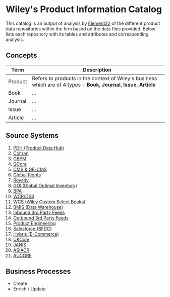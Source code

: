 # Wiley's Product Information Catalog

This catalog is an output of analysis by [Element22](http://element-22.com) of the different product data repositories within the firm based on the data files provided. Below lists each repository with its tables and attributes and corresponding analysis.

## Concepts

Term | Description
----|----
Product | Refers to products in the context of Wiley's business which are of 4 types -  **Book**, **Journal**, **Issue**, **Article**
Book | ...
Journal | ...
Issue | ...
Article | ...



## Source Systems

1. [PDH (Product Data Hub)](pdh.md)
1. [Coltran](https://google.com)
1. [GBPM](https://google.com)
1. [GCore](https://google.com)
1. [CMS & GE-CMS](https://google.com)
1. [Global Rights](https://google.com)
1. [Royalty](https://google.com)
1. [GOI (Global Optimal Inventory)](https://google.com)
1. [BPA](https://google.com)
1. [WCR/DSS](https://google.com)
1. [WCS (Wiley Custom Select Books)](https://google.com)
1. [BMIS (Data Warehouse)](https://google.com)
1. [Inbound 3rd Party Feeds](https://google.com)
1. [Outbound 3rd Party Feeds](https://google.com)
1. [Product Engineering](https://google.com)
1. [Salesforce (SFDC)](https://google.com)
1. [Hybris (E-Commerce)](https://google.com)
1. [UKCore](https://google.com)
1. [JANIS](https://google.com)
1. [ASIACR](https://google.com)
1. [AUCORE](https://google.com)

## Business Processes

* Create
* Enrich / Update
